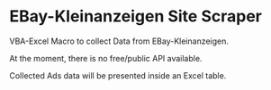 # EBay-Kleinanzeigen Site Scraper


VBA-Excel Macro to collect Data from EBay-Kleinanzeigen.

At the moment, there is no free/public API available.

Collected Ads data will be presented inside an Excel table.

